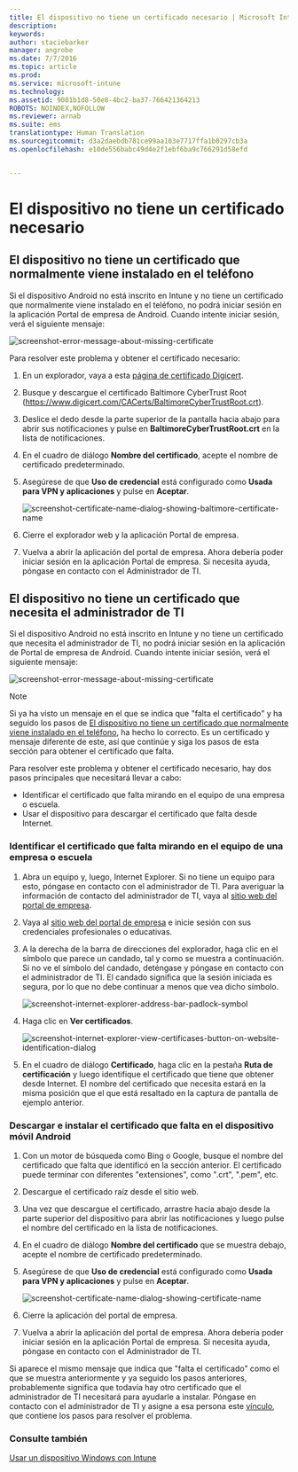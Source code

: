 ```yaml
---
title: El dispositivo no tiene un certificado necesario | Microsoft Intune
description: 
keywords: 
author: staciebarker
manager: angrobe
ms.date: 7/7/2016
ms.topic: article
ms.prod: 
ms.service: microsoft-intune
ms.technology: 
ms.assetid: 9081b1d8-50e8-4bc2-ba37-766421364213
ROBOTS: NOINDEX,NOFOLLOW
ms.reviewer: arnab
ms.suite: ems
translationtype: Human Translation
ms.sourcegitcommit: d3a2daebdb781ce99aa103e7717ffa1b0297cb3a
ms.openlocfilehash: e10de556babc49d4e2f1ebf6ba9c766291d58efd


---
```



# El dispositivo no tiene un certificado necesario


## El dispositivo no tiene un certificado que normalmente viene instalado en el teléfono
Si el dispositivo Android no está inscrito en Intune y no tiene un certificado que normalmente viene instalado en el teléfono, no podrá iniciar sesión en la aplicación Portal de empresa de Android. Cuando intente iniciar sesión, verá el siguiente mensaje:

![screenshot-error-message-about-missing-certificate](./media/andr-cert_install-1-cert_missing.png)

Para resolver este problema y obtener el certificado necesario:

1.  En un explorador, vaya a esta [página de certificado Digicert](https://www.digicert.com/digicert-root-certificates.htm).

2.  Busque y descargue el certificado Baltimore CyberTrust Root (https://www.digicert.com/CACerts/BaltimoreCyberTrustRoot.crt).

3.  Deslice el dedo desde la parte superior de la pantalla hacia abajo para abrir sus notificaciones y pulse en **BaltimoreCyberTrustRoot.crt** en la lista de notificaciones.

4.  En el cuadro de diálogo **Nombre del certificado**, acepte el nombre de certificado predeterminado.

5. Asegúrese de que **Uso de credencial** está configurado como **Usada para VPN y aplicaciones** y pulse en **Aceptar**.

    ![screenshot-certificate-name-dialog-showing-baltimore-certificate-name](./media/andr-cert_install-2-add_cert_name.png)

6. Cierre el explorador web y la aplicación Portal de empresa.

7. Vuelva a abrir la aplicación del portal de empresa. Ahora debería poder iniciar sesión en la aplicación Portal de empresa. Si necesita ayuda, póngase en contacto con el Administrador de TI.

## El dispositivo no tiene un certificado que necesita el administrador de TI
Si el dispositivo Android no está inscrito en Intune y no tiene un certificado que necesita el administrador de TI, no podrá iniciar sesión en la aplicación de Portal de empresa de Android. Cuando intente iniciar sesión, verá el siguiente mensaje:

![screenshot-error-message-about-missing-certificate](./media/andr-cert_install-1-cert_missing.png)

>[!NOTE]
> Si ya ha visto un mensaje en el que se indica que "falta el certificado" y ha seguido los pasos de [El dispositivo no tiene un certificado que normalmente viene instalado en el teléfono](#your-device-is-missing-a-certificate-that-usually-comes-installed-on-your-phone), ha hecho lo correcto. Es un certificado y mensaje diferente de este, así que continúe y siga los pasos de esta sección para obtener el certificado que falta.

Para resolver este problema y obtener el certificado necesario, hay dos pasos principales que necesitará llevar a cabo:

- Identificar el certificado que falta mirando en el equipo de una empresa o escuela.
- Usar el dispositivo para descargar el certificado que falta desde Internet.

### Identificar el certificado que falta mirando en el equipo de una empresa o escuela

1. Abra un equipo y, luego, Internet Explorer. Si no tiene un equipo para esto, póngase en contacto con el administrador de TI. Para averiguar la información de contacto del administrador de TI, vaya al [sitio web del portal de empresa](http://portal.manage.microsoft.com).

2. Vaya al [sitio web del portal de empresa](http://portal.manage.microsoft.com) e inicie sesión con sus credenciales profesionales o educativas.

3. A la derecha de la barra de direcciones del explorador, haga clic en el símbolo que parece un candado, tal y como se muestra a continuación. Si no ve el símbolo del candado, deténgase y póngase en contacto con el administrador de TI. El candado significa que la sesión iniciada es segura, por lo que no debe continuar a menos que vea dicho símbolo.

    ![screenshot-internet-explorer-address-bar-padlock-symbol](./media/andr-missing-cert-ie-padlock-symbol.png)

4. Haga clic en **Ver certificados**.

    ![screenshot-internet-explorer-view-certificases-button-on-website-identification-dialog](./media/andr-missg-cert-ie-view-cert-button.png)

5. En el cuadro de diálogo **Certificado**, haga clic en la pestaña **Ruta de certificación** y luego identifique el certificado que tiene que obtener desde Internet. El nombre del certificado que necesita estará en la misma posición que el que está resaltado en la captura de pantalla de ejemplo anterior.

### Descargar e instalar el certificado que falta en el dispositivo móvil Android

1. Con un motor de búsqueda como Bing o Google, busque el nombre del certificado que falta que identificó en la sección anterior. El certificado puede terminar con diferentes "extensiones", como ".crt", ".pem", etc.

2. Descargue el certificado raíz desde el sitio web.

3. Una vez que descargue el certificado, arrastre hacia abajo desde la parte superior del dispositivo para abrir las notificaciones y luego pulse el nombre del certificado en la lista de notificaciones.

4. En el cuadro de diálogo **Nombre del certificado** que se muestra debajo, acepte el nombre de certificado predeterminado.

5. Asegúrese de que **Uso de credencial** está configurado como **Usada para VPN y aplicaciones** y pulse en **Aceptar**.

    ![screenshot-certificate-name-dialog-showing-certificate-name](./media/andr-missing-cert-cert-name.png)

6. Cierre la aplicación del portal de empresa.

7. Vuelva a abrir la aplicación del portal de empresa. Ahora debería poder iniciar sesión en la aplicación Portal de empresa. Si necesita ayuda, póngase en contacto con el Administrador de TI.

Si aparece el mismo mensaje que indica que "falta el certificado" como el que se muestra anteriormente y ya seguido los pasos anteriores, probablemente significa que todavía hay otro certificado que el administrador de TI necesitará para ayudarle a instalar. Póngase en contacto con el administrador de TI y asigne a esa persona este [vínculo](/intune/troubleshoot/troubleshoot-device-enrollment-in-intune#android-certificate-issues), que contiene los pasos para resolver el problema.

### Consulte también
[Usar un dispositivo Windows con Intune](using-your-windows-device-with-intune.md)



<!--HONumber=Aug16_HO4-->


